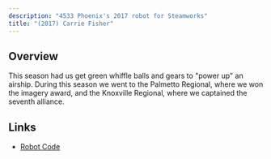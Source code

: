 ```yaml
---
description: "4533 Phoenix's 2017 robot for Steamworks"
title: "(2017) Carrie Fisher"
---
```


## Overview

This season had us get green whiffle balls and gears to "power up" an airship.
During this season we went to the Palmetto Regional, where we won the imagery
award, and the Knoxville Regional, where we captained the seventh alliance.

## Links

- [Robot Code](//github.com/4533-phoenix/steamworks-robot)
